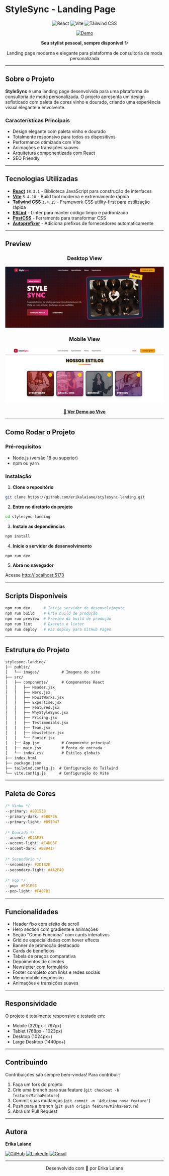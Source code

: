 # StyleSync - Landing Page

<div align="center">

![React](https://img.shields.io/badge/React-20232A?style=for-the-badge&logo=react&logoColor=61DAFB)
![Vite](https://img.shields.io/badge/Vite-646CFF?style=for-the-badge&logo=vite&logoColor=white)
![Tailwind CSS](https://img.shields.io/badge/Tailwind_CSS-38B2AC?style=for-the-badge&logo=tailwind-css&logoColor=white)

[![Demo](https://img.shields.io/badge/Demo-StyleSync-8B1538?style=for-the-badge&logo=vercel&logoColor=white)](https://erikalaiane.github.io/stylesync-landing/)

**Seu stylist pessoal, sempre disponível ✨**

Landing page moderna e elegante para plataforma de consultoria de moda personalizada

</div>

---

## Sobre o Projeto

**StyleSync** é uma landing page desenvolvida para uma plataforma de consultoria de moda personalizada. O projeto apresenta um design sofisticado com paleta de cores vinho e dourado, criando uma experiência visual elegante e envolvente.

### Características Principais

- Design elegante com paleta vinho e dourado
- Totalmente responsivo para todos os dispositivos
- Performance otimizada com Vite
- Animações e transições suaves
- Arquitetura componentizada com React
- SEO Friendly

---

## Tecnologias Utilizadas

- **[React](https://react.dev/)** `18.3.1` - Biblioteca JavaScript para construção de interfaces
- **[Vite](https://vitejs.dev/)** `5.4.10` - Build tool moderna e extremamente rápida
- **[Tailwind CSS](https://tailwindcss.com/)** `3.4.15` - Framework CSS utility-first para estilização rápida
- **[ESLint](https://eslint.org/)** - Linter para manter código limpo e padronizado
- **[PostCSS](https://postcss.org/)** - Ferramenta para transformar CSS
- **[Autoprefixer](https://github.com/postcss/autoprefixer)** - Adiciona prefixos de fornecedores automaticamente

---

## Preview

<div align="center">

### Desktop View
![Desktop Preview](./public/images/capa1.png)

### Mobile View
![Mobile Preview](./public/images/capa2.png)

**[🚀 Ver Demo ao Vivo](https://erikalaiane.github.io/stylesync-landing/)**

</div>

---

## Como Rodar o Projeto

### Pré-requisitos

- Node.js (versão 18 ou superior)
- npm ou yarn

### Instalação

1. **Clone o repositório**

```bash
git clone https://github.com/erikalaiane/stylesync-landing.git
```

2. **Entre no diretório do projeto**

```bash
cd stylesync-landing
```

3. **Instale as dependências**

```bash
npm install
```

4. **Inicie o servidor de desenvolvimento**

```bash
npm run dev
```

5. **Abra no navegador**

Acesse [http://localhost:5173](http://localhost:5173)

---

## Scripts Disponíveis

```bash
npm run dev      # Inicia servidor de desenvolvimento
npm run build    # Cria build de produção
npm run preview  # Preview da build de produção
npm run lint     # Executa o linter
npm run deploy   # Faz deploy para GitHub Pages
```

---

## Estrutura do Projeto

```
stylesync-landing/
├── public/
│   └── images/          # Imagens do site
├── src/
│   ├── components/      # Componentes React
│   │   ├── Header.jsx
│   │   ├── Hero.jsx
│   │   ├── HowItWorks.jsx
│   │   ├── Expertise.jsx
│   │   ├── Featured.jsx
│   │   ├── WhyStyleSync.jsx
│   │   ├── Pricing.jsx
│   │   ├── Testimonials.jsx
│   │   ├── Team.jsx
│   │   ├── Newsletter.jsx
│   │   └── Footer.jsx
│   ├── App.jsx          # Componente principal
│   ├── main.jsx         # Ponto de entrada
│   └── index.css        # Estilos globais
├── index.html
├── package.json
├── tailwind.config.js  # Configuração do Tailwind
└── vite.config.js      # Configuração do Vite
```

---

## Paleta de Cores

```css
/* Vinho */
--primary: #8B1538
--primary-dark: #6B0F2A
--primary-light: #B91D47

/* Dourado */
--accent: #D4AF37
--accent-light: #F4D03F
--accent-dark: #B8941F

/* Secundário */
--secondary: #2D1B2E
--secondary-light: #4A2F4D

/* Pop */
--pop: #E91E63
--pop-light: #F48FB1
```

---

## Funcionalidades

- Header fixo com efeito de scroll
- Hero section com gradiente e animações
- Seção "Como Funciona" com cards interativos
- Grid de especialidades com hover effects
- Banner de promoção destacado
- Cards de benefícios
- Tabela de preços comparativa
- Depoimentos de clientes
- Newsletter com formulário
- Footer completo com links e redes sociais
- Menu mobile responsivo
- Animações e transições suaves

---

## Responsividade

O projeto é totalmente responsivo e testado em:

- Mobile (320px - 767px)
- Tablet (768px - 1023px)
- Desktop (1024px+)
- Large Desktop (1440px+)

---

## Contribuindo

Contribuições são sempre bem-vindas! Para contribuir:

1. Faça um fork do projeto
2. Crie uma branch para sua feature (`git checkout -b feature/MinhaFeature`)
3. Commit suas mudanças (`git commit -m 'Adiciona nova feature'`)
4. Push para a branch (`git push origin feature/MinhaFeature`)
5. Abra um Pull Request

---

## Autora

**Erika Laiane**

[![GitHub](https://img.shields.io/badge/GitHub-100000?style=for-the-badge&logo=github&logoColor=white)](https://github.com/erikalaiane)
[![LinkedIn](https://img.shields.io/badge/LinkedIn-0077B5?style=for-the-badge&logo=linkedin&logoColor=white)](https://www.linkedin.com/in/erika-laiane-azevedo)
[![Gmail](https://img.shields.io/badge/Gmail-D14836?style=for-the-badge&logo=gmail&logoColor=white)](mailto:erikalaianeazevedosantos@gmail.com)

---

<div align="center">

Desenvolvido com 💜 por Erika Laiane

</div>
